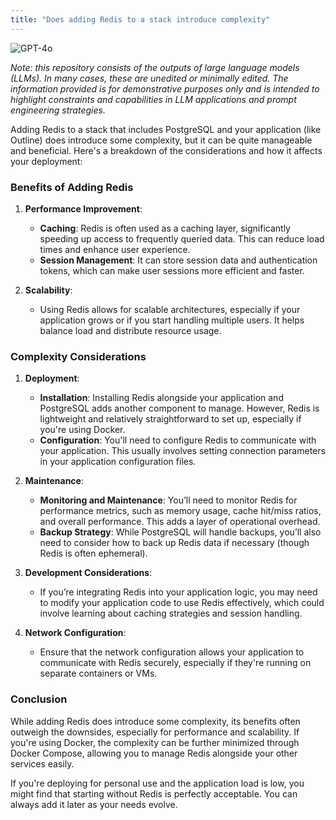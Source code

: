 ```yaml
---
title: "Does adding Redis to a stack introduce complexity"
---
```

![GPT-4o](https://img.shields.io/badge/GPT--4o-3333FF?style=for-the-badge&logo=openai&logoColor=white)



*Note: this repository consists of the outputs of large language models (LLMs). In many cases, these are unedited or minimally edited. The information provided is for demonstrative purposes only and is intended to highlight constraints and capabilities in LLM applications and prompt engineering strategies.*


Adding Redis to a stack that includes PostgreSQL and your application (like Outline) does introduce some complexity, but it can be quite manageable and beneficial. Here's a breakdown of the considerations and how it affects your deployment:

### Benefits of Adding Redis
1. **Performance Improvement**:
   - **Caching**: Redis is often used as a caching layer, significantly speeding up access to frequently queried data. This can reduce load times and enhance user experience.
   - **Session Management**: It can store session data and authentication tokens, which can make user sessions more efficient and faster.

2. **Scalability**:
   - Using Redis allows for scalable architectures, especially if your application grows or if you start handling multiple users. It helps balance load and distribute resource usage.

### Complexity Considerations
1. **Deployment**:
   - **Installation**: Installing Redis alongside your application and PostgreSQL adds another component to manage. However, Redis is lightweight and relatively straightforward to set up, especially if you're using Docker.
   - **Configuration**: You'll need to configure Redis to communicate with your application. This usually involves setting connection parameters in your application configuration files.

2. **Maintenance**:
   - **Monitoring and Maintenance**: You’ll need to monitor Redis for performance metrics, such as memory usage, cache hit/miss ratios, and overall performance. This adds a layer of operational overhead.
   - **Backup Strategy**: While PostgreSQL will handle backups, you’ll also need to consider how to back up Redis data if necessary (though Redis is often ephemeral).

3. **Development Considerations**:
   - If you’re integrating Redis into your application logic, you may need to modify your application code to use Redis effectively, which could involve learning about caching strategies and session handling.

4. **Network Configuration**:
   - Ensure that the network configuration allows your application to communicate with Redis securely, especially if they're running on separate containers or VMs.

### Conclusion
While adding Redis does introduce some complexity, its benefits often outweigh the downsides, especially for performance and scalability. If you're using Docker, the complexity can be further minimized through Docker Compose, allowing you to manage Redis alongside your other services easily.

If you're deploying for personal use and the application load is low, you might find that starting without Redis is perfectly acceptable. You can always add it later as your needs evolve.